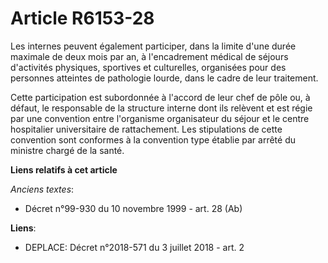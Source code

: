 # Article R6153-28

Les internes peuvent également participer, dans la limite d'une durée maximale de deux mois par an, à l'encadrement médical
de séjours d'activités physiques, sportives et culturelles, organisées pour des personnes atteintes de pathologie lourde,
dans le cadre de leur traitement.

Cette participation est subordonnée à l'accord de leur chef de pôle ou, à défaut, le responsable de la structure interne dont
ils relèvent et est régie par une convention entre l'organisme organisateur du séjour et le centre hospitalier universitaire
de rattachement. Les stipulations de cette convention sont conformes à la convention type établie par arrêté du ministre
chargé de la santé.

**Liens relatifs à cet article**

_Anciens textes_:

  - Décret n°99-930 du 10 novembre 1999 - art. 28 (Ab)

**Liens**:

  - DEPLACE: Décret n°2018-571 du 3 juillet 2018 - art. 2
